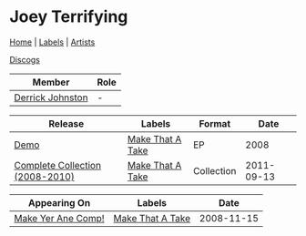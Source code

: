 # Joey Terrifying

[Home](../index.md) | [Labels](../labels.md) | [Artists](../artists.md)

[Discogs](https://www.discogs.com/artist/1654049-Joey-Terrifying)

| Member | Role |
|---|---|
| [Derrick Johnston](derrick-johnston.md) | - |

| Release | Labels | Format | Date |
|---|---|---|---|
| [Demo](../releases/joey-terrifying-demo.md) | [Make That A Take](../labels/make-that-a-take.md) | EP | 2008 |
| [Complete Collection (2008​-​2010)](../releases/joey-terrifying-complete-collection.md) | [Make That A Take](../labels/make-that-a-take.md) | Collection |  2011-09-13 |

| Appearing On | Labels | Date |
|---|---|---|
[Make Yer Ane Comp!](../releases/various-make-yer-ane-comp.md) | [Make That A Take](../labels/make-that-a-take.md) | 2008-11-15 |